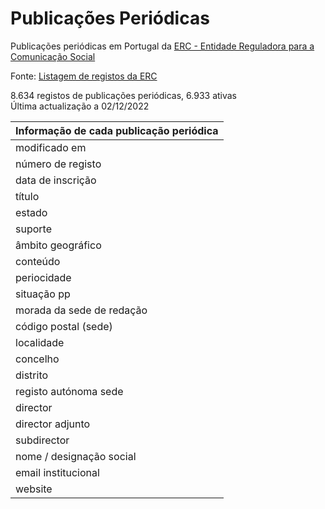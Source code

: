 # Publicações Periódicas
Publicações periódicas em Portugal da [ERC - Entidade Reguladora para a Comunicação Social](https://www.erc.pt/pt/) 

Fonte: [Listagem de registos da ERC](https://www.erc.pt/pt/registo-de-ocs/listagem-de-registos-)  

8.634 registos de publicações periódicas, 6.933 ativas  
Última actualização a 02/12/2022  

| Informação de cada publicação periódica |
| :--- |
| modificado em |
| número de registo |
| data de inscrição |
| título |
| estado |
| suporte |
| âmbito geográfico |
| conteúdo |
| periocidade |
| situação pp |
| morada da sede de redação |
| código postal (sede) |
| localidade |
| concelho |
| distrito |
| registo autónoma sede |
| director |
| director adjunto |
| subdirector |
| nome / designação social |
| email institucional |
| website |
